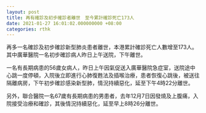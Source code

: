 ```yaml
---
layout: post
title: 再有確診及初步確診者離世　至今累計確診死亡173人
date: 2021-01-27 16:01:02.000000000 +08:00
categories: rthk
---
```


再多一名確診及初步確診新型肺炎患者離世，本港累計確診死亡人數增至173人。其中廣華醫院一名初步確診病人昨日上午送院，下午離世。

一名有長期病患的56歲女病人，昨日上午因氣促送入廣華醫院急症室，送院途中心跳一度停頓，入院後立即進行心肺復甦法及插喉治療，患者恢復心跳後，被送往隔離病房，下午初步確診感染新型肺，情況持續惡化，延至下午4時22分離世。

另外，聯合醫院一名67歲有長期病患的男患者，去年12月7日因發燒及上腹痛，入院接受治療和確診，其後情況持續惡化，延至早上8時26分離世。
